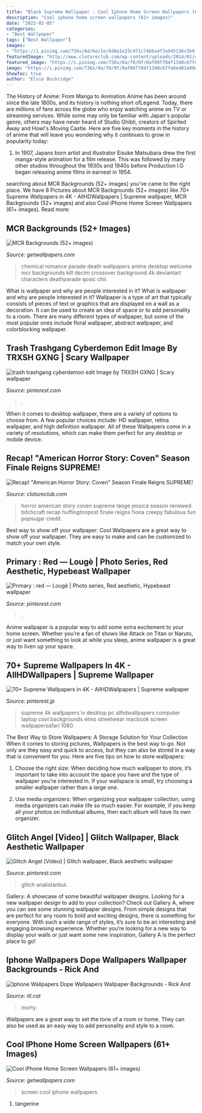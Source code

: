 ```yaml
---
title: "Black Supreme Wallpaper : Cool Iphone Home Screen Wallpapers (61+ Images)"
description: "Cool iphone home screen wallpapers (61+ images)"
date: "2022-02-05"
categories:
- "Best Wallpaper"
tags: ["Best Wallpaper"]
images:
- "https://i.pinimg.com/736x/6d/6e/1e/6d6e1e25c471c74bba4f3a945136c5b9.jpg"
featuredImage: "http://www.clotureclub.com/wp-content/uploads/2014/01/o-AMERICAN-HORROR-STORY-COVEN-facebook.jpg"
featured_image: "https://i.pinimg.com/736x/0a/f0/0f/0af00f784f1340c67fe6e481e89db207--primary-colors-photo-series.jpg"
image: "https://i.pinimg.com/736x/0a/f0/0f/0af00f784f1340c67fe6e481e89db207--primary-colors-photo-series.jpg"
ShowToc: true
author: "Elvie Buckridge"
---
```



The History of Anime: From Manga to Animation
Anime has been around since the late 1800s, and its history is nothing short ofLegend. Today, there are millions of fans across the globe who enjoy watching anime on TV or streaming services. While some may only be familiar with Japan's popular genre, others may have never heard of Studio Ghibli, creators of Spirited Away and Howl's Moving Castle. Here are five key moments in the history of anime that will leave you wondering why it continues to grow in popularity today:
1) In 1907, Japans born artist and illustrator Eisuke Matsubara drew the first manga-style animation for a film release. This was followed by many other studios throughout the 1930s and 1940s before Production I.G began releasing anime films in earnest in 1954.

	

		
searching about MCR Backgrounds (52+ images) you've came to the right place. We have 8 Pictures about MCR Backgrounds (52+ images) like 70+ Supreme Wallpapers in 4K - AllHDWallpapers | Supreme wallpaper, MCR Backgrounds (52+ images) and also Cool iPhone Home Screen Wallpapers (61+ images). Read more:
		
    
## MCR Backgrounds (52+ Images)

<img loading=lazy src="http://getwallpapers.com/wallpaper/full/9/b/2/871098-best-mcr-backgrounds-2560x1600.jpg" onerror="this.onerror=null;this.src='https://tse4.mm.bing.net/th?id=OIP.FVIKAIYM6ZfEL6dvgBeKMgHaEo&amp;pid=15.1';" alt="MCR Backgrounds (52+ images)">

_Source: getwallpapers.com_

>chemical romance parade death wallpapers anime desktop welcome mcr backgrounds kill decim crossover background 4k deviantart characters deathparade qosic chii. 

	

What is wallpaper and why are people interested in it?
What is wallpaper and why are people interested in it?
Wallpaper is a type of art that typically consists of pieces of text or graphics that are displayed on a wall as a decoration. It can be used to create an idea of space or to add personality to a room. There are many different types of wallpaper, but some of the most popular ones include floral wallpaper, abstract wallpaper, and colorblocking wallpaper.

    
## Trash Trashgang Cyberdemon Edit Image By TRXSH GXNG | Scary Wallpaper

<img loading=lazy src="https://i.pinimg.com/736x/6d/6e/1e/6d6e1e25c471c74bba4f3a945136c5b9.jpg" onerror="this.onerror=null;this.src='https://tse3.mm.bing.net/th?id=OIP.4D6LVXPkK__FwJiIOuYsWAHaJ3&amp;pid=15.1';" alt="trash trashgang cyberdemon edit Image by TRXSH GXNG | Scary wallpaper">

_Source: pinterest.com_

>. 

	

When it comes to desktop wallpaper, there are a variety of options to choose from. A few popular choices include: HD wallpaper, retina wallpaper, and high definition wallpaper. All of these Wallpapers come in a variety of resolutions, which can make them perfect for any desktop or mobile device. 

    
## Recap! &quot;American Horror Story: Coven&quot; Season Finale Reigns SUPREME!

<img loading=lazy src="http://www.clotureclub.com/wp-content/uploads/2014/01/o-AMERICAN-HORROR-STORY-COVEN-facebook.jpg" onerror="this.onerror=null;this.src='https://tse3.mm.bing.net/th?id=OIP.m2qLyUJWc80uIwbXEk6jzgHaDt&amp;pid=15.1';" alt="Recap! &quot;American Horror Story: Coven&quot; Season Finale Reigns SUPREME!">

_Source: clotureclub.com_

>horror american story coven supreme lange jessica season renewed bitchcraft recap huffingtonpost finale reigns fiona creepy fabulous fun popsugar credit. 

	

Best way to show off your wallpaper:
Cool Wallpapers are a great way to show off your wallpaper. They are easy to make and can be customized to match your own style.

    
## Primary : Red — Lougè | Photo Series, Red Aesthetic, Hypebeast Wallpaper

<img loading=lazy src="https://i.pinimg.com/736x/0a/f0/0f/0af00f784f1340c67fe6e481e89db207--primary-colors-photo-series.jpg" onerror="this.onerror=null;this.src='https://tse2.mm.bing.net/th?id=OIP.m4nB0tWHgTPmHriyt7zmLAHaLG&amp;pid=15.1';" alt="Primary : red — Lougè | Photo series, Red aesthetic, Hypebeast wallpaper">

_Source: pinterest.com_

>. 

	

Anime wallpaper is a popular way to add some extra excitement to your home screen. Whether you’re a fan of shows like Attack on Titan or Naruto, or just want something to look at while you sleep, anime wallpaper is a great way to liven up your space.

    
## 70+ Supreme Wallpapers In 4K - AllHDWallpapers | Supreme Wallpaper

<img loading=lazy src="https://i.pinimg.com/736x/f3/86/a2/f386a2caa313724772648bf605cb7a55.jpg" onerror="this.onerror=null;this.src='https://tse3.mm.bing.net/th?id=OIP.TstU5lAkqdkY5qECXVN3UAHaE8&amp;pid=15.1';" alt="70+ Supreme Wallpapers in 4K - AllHDWallpapers | Supreme wallpaper">

_Source: pinterest.jp_

>supreme 4k wallpapers lv desktop pc allhdwallpapers computer laptop cool backgrounds elmo streetwear macbook screen wallpapersafari 1080. 

	

The Best Way to Store Wallpapers: A Storage Solution for Your Collection
When it comes to storing pictures, Wallpapers is the best way to go. Not only are they easy and quick to access, but they can also be stored in a way that is convenient for you. Here are five tips on how to store wallpapers:
1) Choose the right size: When deciding how much wallpaper to store, it’s important to take into account the space you have and the type of wallpaper you’re interested in. If your wallspace is small, try choosing a smaller wallpaper rather than a large one.

2) Use media organizers: When organizing your wallpaper collection, using media organizers can make life so much easier. For example, if you keep all your photos on individual albums, then each album will have its own organizer.

    
## Glitch Angel [Video] | Glitch Wallpaper, Black Aesthetic Wallpaper

<img loading=lazy src="https://i.pinimg.com/736x/05/d7/c2/05d7c29dfb23128885650a9c8c0c25f2.jpg" onerror="this.onerror=null;this.src='https://tse1.mm.bing.net/th?id=OIP.jjcu2Dm1lcRMoLZbAE9IeAAAAA&amp;pid=15.1';" alt="Glitch Angel [Video] | Glitch wallpaper, Black aesthetic wallpaper">

_Source: pinterest.com_

>glitch analistanbul. 

	

Gallery: A showcase of some beautiful wallpaper designs.
Looking for a new wallpaper design to add to your collection? Check out Gallery A, where you can see some stunning wallpaper designs. From simple designs that are perfect for any room to bold and exciting designs, there is something for everyone. With such a wide range of styles, it’s sure to be an interesting and engaging browsing experience. Whether you’re looking for a new way to display your walls or just want some new inspiration, Gallery A is the perfect place to go!





	
	
    
## Iphone Wallpapers Dope Wallpapers Wallpaper Backgrounds - Rick And

<img loading=lazy src="https://s.itl.cat/pngfile/s/285-2858371_rick-y-morty-supreme.jpg" onerror="this.onerror=null;this.src='https://tse1.mm.bing.net/th?id=OIP.ydD716Rz526LFpsvv1KffgHaNJ&amp;pid=15.1';" alt="Iphone Wallpapers Dope Wallpapers Wallpaper Backgrounds - Rick And">

_Source: itl.cat_

>morty. 

	

Wallpapers are a great way to set the tone of a room or home. They can also be used as an easy way to add personality and style to a room.

    
## Cool IPhone Home Screen Wallpapers (61+ Images)

<img loading=lazy src="http://getwallpapers.com/wallpaper/full/2/3/b/1202733-cool-iphone-home-screen-wallpapers-1080x1920-samsung.jpg" onerror="this.onerror=null;this.src='https://tse1.mm.bing.net/th?id=OIP.iQsTZh_ZhiajhFQmLaJgeQHaNK&amp;pid=15.1';" alt="Cool iPhone Home Screen Wallpapers (61+ images)">

_Source: getwallpapers.com_

>screen cool iphone wallpapers. 

	

1. tangerine 

